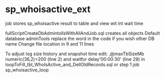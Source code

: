 # sp_whoisactive_ext
job stores sp_whoisactive result to table and view wit int wait time

fullScriptCreateDbAdmintollsWithAllAndJob.sql creates all objects
Default database adminTools replace the word in the code if you wish other DB name
Change file location in 9 and 11 lines

To adjust log size history and snapshot time edit: 
,@maxTbSizeMb numeric(36,2)=200 (line 2) 
and 
waitfor delay'00:00:30' (line 29)
in loopToFill_tbl_WhoIsActive_and_DellOldRecords.sql or step 1 job sp_whoisactive_loop